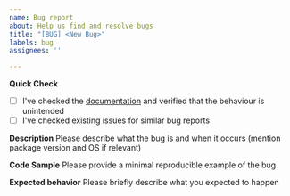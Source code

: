```yaml
---
name: Bug report
about: Help us find and resolve bugs
title: "[BUG] <New Bug>"
labels: bug
assignees: ''

---
```


**Quick Check**
- [ ] I've checked the [documentation](https://pyper-dev.github.io/pyper/) and verified that the behaviour is unintended
- [ ] I've checked existing issues for similar bug reports

**Description**
Please describe what the bug is and when it occurs (mention package version and OS if relevant)

**Code Sample**
Please provide a minimal reproducible example of the bug

**Expected behavior**
Please briefly describe what you expected to happen
